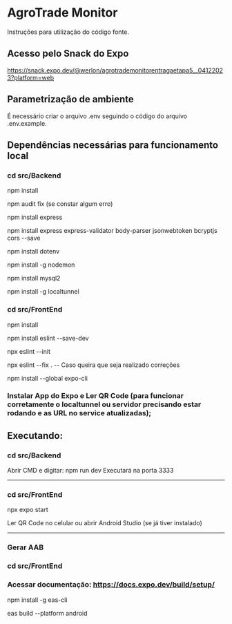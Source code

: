 # AgroTrade Monitor

Instruções para utilização do código fonte.

## Acesso pelo Snack do Expo
https://snack.expo.dev/@werlon/agrotrademonitorentragaetapa5__04122023?platform=web

## Parametrização de ambiente

É necessário criar o arquivo .env seguindo o código do arquivo .env.example.

## Dependências necessárias para funcionamento local

### cd src/Backend

npm install

npm audit fix (se constar algum erro)

npm install express

npm install express express-validator body-parser jsonwebtoken bcryptjs cors --save

npm install dotenv

npm install -g nodemon

npm install mysql2

npm install -g localtunnel

### cd src/FrontEnd

npm install

npm install eslint --save-dev

npx eslint --init

npx eslint --fix .              -- Caso queira que seja realizado correções

npm install --global expo-cli

### Instalar App do Expo e Ler QR Code (para funcionar corretamente o localtunnel ou servidor precisando estar rodando e as URL no service atualizadas);

## Executando:

### cd src/Backend

Abrir CMD e digitar: npm run dev
Executará na porta 3333

-------------------------------------
### cd src/FrontEnd

npx expo start

Ler QR Code no celular ou abrir Android Studio (se já tiver instalado)

-------------------------------------
### Gerar AAB

### cd src/FrontEnd

### Acessar documentação: https://docs.expo.dev/build/setup/

npm install -g eas-cli

eas build --platform android
